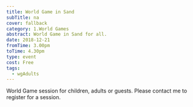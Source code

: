 ```yaml
---
title: World Game in Sand
subTitle: na
cover: fallback
category: 1.World Games
abstract: World Game in Sand for all.
date: 2018-12-21
fromTime: 3.00pm
toTime: 4.30pm
type: event
cost: Free
tags:
  - wgAdults
---
```


World Game session for children, adults or guests. Please contact me to register for a session.

